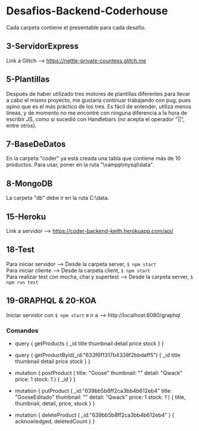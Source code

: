 # Desafios-Backend-Coderhouse
Cada carpeta contiene el presentable para cada desafío.

## 3-ServidorExpress
Link a Glitch --> https://nettle-private-countess.glitch.me

## 5-Plantillas
Después de haber utilizado tres motores de plantillas diferentes para llevar a cabo el mismo proyecto, me gustaría continuar trabajando con pug, pues opino que es el más práctico de los tres. Es fácil de entender, utiliza menos líneas, y de momento no me encontré con ninguna diferencia a la hora de escribir JS, como sí sucedió con Handlebars (no acepta el operador "||", entre otros).

## 7-BaseDeDatos
En la carpeta "coder" ya está creada una tabla que contiene más de 10 productos. Para usar, poner en la ruta "\xampp\mysql\data".

## 8-MongoDB
La carpeta "db" debe ir en la ruta C:\data.

## 15-Heroku
Link a servidor --> https://coder-backend-keith.herokuapp.com/api/

## 18-Test
Para iniciar servidor --> Desde la carpeta server, `$ npm start`<br/>
Para iniciar cliente --> Desde la carpeta client, `$ npm start`<br/>
Para realizar test con mocha, chai y supertest --> Desde la carpeta server, `$ npm run test`<br/>

## 19-GRAPHQL & 20-KOA
Iniciar servidor con `$ npm start` e ir a --> http://localhost:8080/graphql

### Comandos
- query {
    getProducts {
        _id
        title
        thumbnail
        detail
        price
        stock
    }
}

- query {
	getProductById(_id:"633f6f1317b4338f2bbdaff5") {
        _id
        title
        thumbnail
        detail
        price
        stock
	}
}

- mutation {
    postProduct (
        title: "Goose"
        thumbnail: ""
        detail: "Qwack"
        price: 1
        stock: 1
    ) { _id }
}

- mutation {
    putProduct (
      	_id:"639bb5b8ff2ca3bb4b612eb4"
        title: "GooseEditado"
        thumbnail: ""
        detail: "Qwack"
        price: 1
        stock: 1
    ) { title, thumbnail, detail, price, stock }
}

- mutation {
    deleteProduct ( 
        _id:"639bb5b8ff2ca3bb4b612eb4" 
    ) { acknowledged, deletedCount }
}
